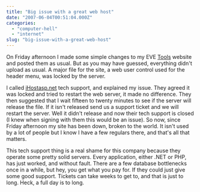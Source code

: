 ```yaml
---
title: "Big issue with a great web host"
date: "2007-06-04T00:51:04.000Z"
categories: 
  - "computer-hell"
  - "internet"
slug: "big-issue-with-a-great-web-host"
---
```


On Friday afternoon I made some simple changes to my EVE [Tools](http://eve.brettski.com) website and posted them as usual. But as you may have guessed, everything didn't upload as usual. A major file for the site, a web user control used for the header menu, was locked by the server.

I called [iHostasp.net](http://www.ihostasp.net) tech support, and explained my issue. They agreed it was locked and tried to restart the web server, it made no difference. They then suggested that I wait fifteen to twenty minutes to see if the server will release the file. If it isn't released send us a support ticket and we will restart the server. Well it didn't release and now their tech support is closed (I knew when signing with them this would be an issue). So now, since Friday afternoon my site has been down, broken to the world. It isn't used by a lot of people but I know I have a few regulars there, and that's all that matters.

This tech support thing is a real shame for this company because they operate some pretty solid servers. Every application, either .NET or PHP, has just worked, and without fault. There are a few database bottlenecks once in a while, but hey, you get what you pay for. If they could just give some good support. Tickets can take weeks to get to, and that is just to long. Heck, a full day is to long.
